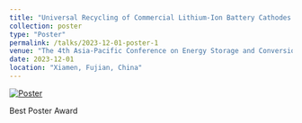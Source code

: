 ```yaml
---
title: "Universal Recycling of Commercial Lithium-Ion Battery Cathodes through Space Charge Construction"
collection: poster
type: "Poster"
permalink: /talks/2023-12-01-poster-1
venue: "The 4th Asia-Pacific Conference on Energy Storage and Conversion"
date: 2023-12-01
location: "Xiamen, Fujian, China"
---
```


[![Poster](../../images/post-2023.jpg)](../../images/post-2023.jpg)

Best Poster Award
